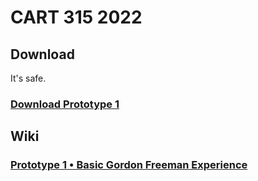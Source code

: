 # CART 315 2022

## Download
It's safe.
### [Download Prototype 1](https://download-directory.github.io/?url=https%3A%2F%2Fgithub.com%2Ftonylindorock%2Fcart315-2022%2Ftree%2Fmain%2FPrototype_1)

## Wiki
### [Prototype 1 • Basic Gordon Freeman Experience](https://github.com/tonylindorock/cart315-2022/wiki/Prototype-1)
